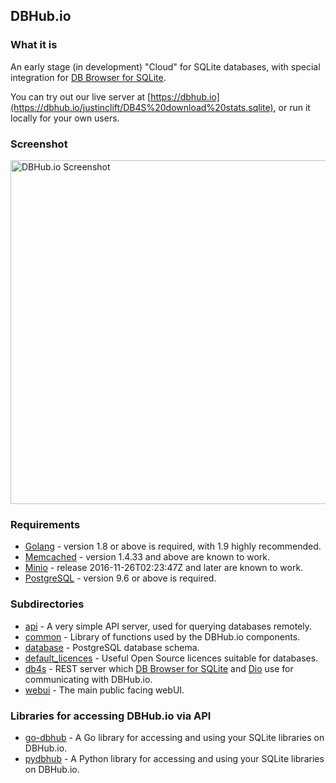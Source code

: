 ## DBHub.io

### What it is

An early stage (in development) "Cloud" for SQLite databases, with special
integration for [DB Browser for SQLite](http://sqlitebrowser.org).

You can try out our live server at [https://dbhub.io](https://dbhub.io/justinclift/DB4S%20download%20stats.sqlite),
or run it locally for your own users.

### Screenshot

<img src="https://github.com/sqlitebrowser/db4s-screenshots/raw/master/dbhub/2017-08-10/00-database_view_page.png" alt="DBHub.io Screenshot" align="middle" width="550px" />

### Requirements

* [Golang](https://golang.org) - version 1.8 or above is required, with 1.9 highly recommended.
* [Memcached](https://memcached.org) - version 1.4.33 and above are known to work.
* [Minio](https://minio.io) - release 2016-11-26T02:23:47Z and later are known to work.
* [PostgreSQL](https://www.postgresql.org) - version 9.6 or above is required.

### Subdirectories

* [api](api/) - A very simple API server, used for querying databases remotely.
* [common](common/) - Library of functions used by the DBHub.io components.
* [database](database/) - PostgreSQL database schema.
* [default_licences](default_licences/) - Useful Open Source licences suitable for databases.
* [db4s](db4s/) - REST server which [DB Browser for SQLite](http://sqlitebrowser.org)
  and [Dio](https://github.com/sqlitebrowser/dio) use for communicating with DBHub.io.
* [webui](webui/) - The main public facing webUI.

### Libraries for accessing DBHub.io via API

* [go-dbhub](https://github.com/sqlitebrowser/go-dbhub) - A Go library for accessing and using your SQLite libraries on DBHub.io.
* [pydbhub](https://github.com/LeMoussel/pydbhub) - A Python library for accessing and using your SQLite libraries on DBHub.io.
